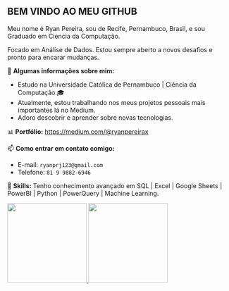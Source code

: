 ## BEM VINDO AO MEU GITHUB

<p>Meu nome é Ryan Pereira, sou de Recife, Pernambuco, Brasil, e sou Graduado em Ciencia da Computação.
<p></p>
<p> Focado em Análise de Dados. Estou sempre aberto a novos desafios e pronto para encarar mudanças.

👦 **Algumas informações sobre mim:**
- Estudo na Universidade Católica de Pernambuco | Ciência da Computação.🎓
- Atualmente, estou trabalhando nos meus projetos pessoais mais importantes lá no Medium.
- Adoro descobrir e aprender sobre novas tecnologias.
  
📊 **Portfólio:**
https://medium.com/@ryanpereirax

📫 **Como entrar em contato comigo:**
- E-mail: `ryanprj123@gmail.com`
- Telefone: `81 9 9882-6946`

 📌 **Skills:**
Tenho conhecimento avançado em SQL | Excel | Google Sheets | PowerBI | Python | PowerQuery | Machine Learning.</p>

<div>
<a href="https://github.com/ryanpereirax">
<img height="180em" src="https://github-readme-stats.vercel.app/api/top-langs/?username=ryanpereirax&layout=compact&langs_count=7&theme=dracula"/>
<img height="180em" src="https://github-readme-stats.vercel.app/api?username=ryanpereirax&show_icons=true&theme=dracula&include_all_commits=true&count_private=true"/>
</div>
